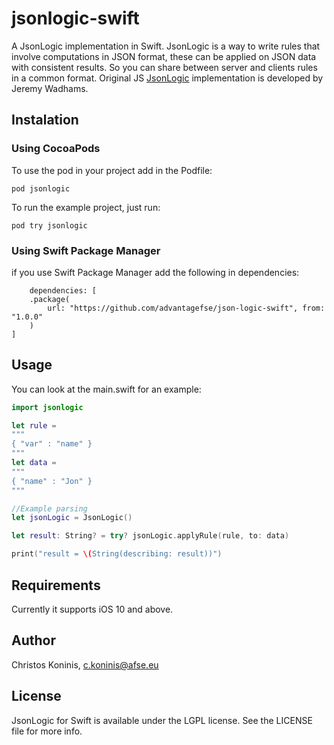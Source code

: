 # jsonlogic-swift

A JsonLogic implementation in Swift. JsonLogic is a way to write rules that involve computations in JSON format, these can be applied on JSON data with consistent results. So you can share between server and clients rules in a common format. Original JS [JsonLogic](http://jsonlogic.com/) implementation is developed by Jeremy Wadhams.

## Instalation

### Using CocoaPods

To use the pod in your project add in the Podfile:

    pod jsonlogic
    
To run the example project, just run:

    pod try jsonlogic    

### Using Swift Package Manager

if you use Swift Package Manager add the following in dependencies:

        dependencies: [
        .package(
            url: "https://github.com/advantagefse/json-logic-swift", from: "1.0.0"
        )
    ]

## Usage

You can look at the main.swift for an example:

```swift
import jsonlogic

let rule =
"""
{ "var" : "name" }
"""
let data =
"""
{ "name" : "Jon" }
"""

//Example parsing
let jsonLogic = JsonLogic()

let result: String? = try? jsonLogic.applyRule(rule, to: data)

print("result = \(String(describing: result))")
```

## Requirements

Currently it supports iOS 10 and above.

## Author

Christos Koninis, c.koninis@afse.eu

## License

JsonLogic for Swift is available under the LGPL license. See the LICENSE file for more info.
